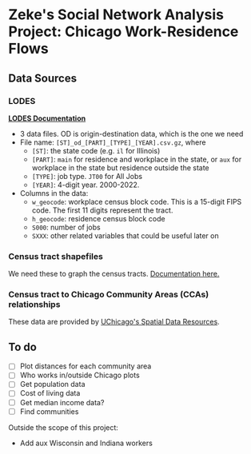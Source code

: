 # Zeke's Social Network Analysis Project: Chicago Work-Residence Flows

## Data Sources

### LODES

**[LODES Documentation](https://lehd.ces.census.gov/doc/help/onthemap/LODESTechDoc.pdf)**

- 3 data files. OD is origin-destination data, which is the one we need
- File name: `[ST]_od_[PART]_[TYPE]_[YEAR].csv.gz`, where
  - `[ST]`: the state code (e.g. `il` for Illinois)
  - `[PART]`: `main` for residence and workplace in the state, or `aux` for
    workplace in the state but residence outside the state
  - `[TYPE]`: job type. `JT00` for All Jobs
  - `[YEAR]`: 4-digit year. 2000-2022.
- Columns in the data:
  - `w_geocode`: workplace census block code. This is a 15-digit FIPS code. The
    first 11 digits represent the tract.
  - `h_geocode`: residence census block code
  - `S000`: number of jobs
  - `SXXX`: other related variables that could be useful later on

### Census tract shapefiles

We need these to graph the census tracts. [Documentation
here.](https://www.census.gov/programs-surveys/geography/technical-documentation/complete-technical-documentation/tiger-geo-line.html)

### Census tract to Chicago Community Areas (CCAs) relationships

These data are provided by [UChicago's Spatial Data
Resources](https://guides.lib.uchicago.edu/c.php?g=720045&p=8072546).

## To do

- [ ] Plot distances for each community area
- [ ] Who works in/outside Chicago plots
- [ ] Get population data
- [ ] Cost of living data
- [ ] Get median income data?
- [ ] Find communities

Outside the scope of this project:
- Add aux Wisconsin and Indiana workers

